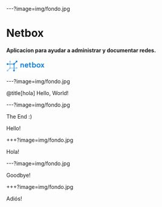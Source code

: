 ---?image=img/fondo.jpg

# Netbox


#### Aplicacion para ayudar a administrar y documentar redes.

![Logo](logo.jpg)

---?image=img/fondo.jpg

@title[hola]
Hello, World!

---?image=img/fondo.jpg

The End :)

Hello!

+++?image=img/fondo.jpg

Hola!

---?image=img/fondo.jpg

Goodbye!

+++?image=img/fondo.jpg

Adiós!
